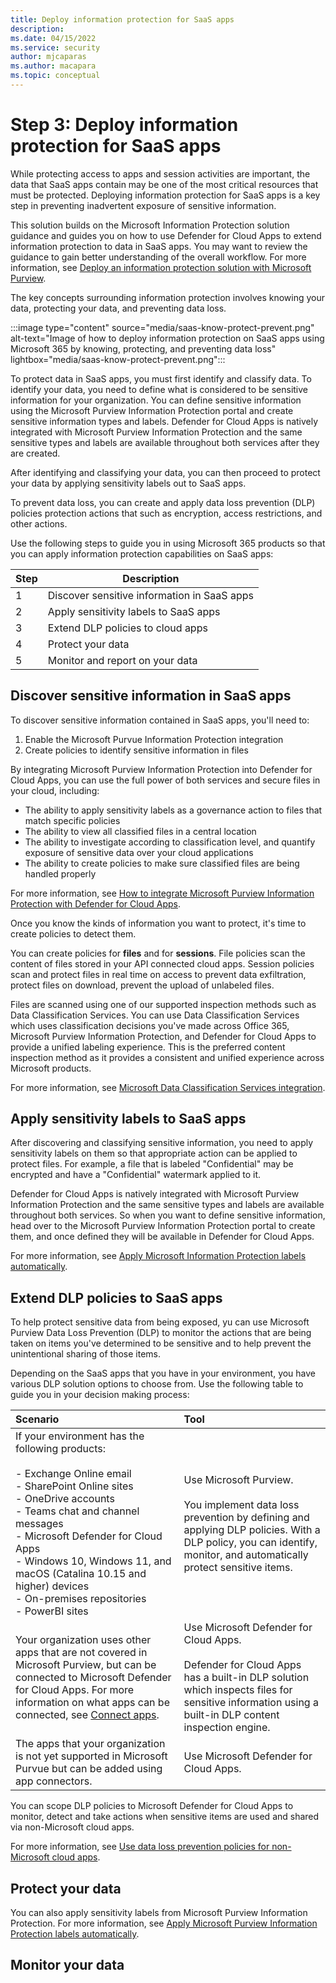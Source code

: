 ```yaml
---
title: Deploy information protection for SaaS apps
description: 
ms.date: 04/15/2022
ms.service: security
author: mjcaparas
ms.author: macapara
ms.topic: conceptual
---
```


# Step 3: Deploy information protection for SaaS apps 
 

While protecting access to apps and session activities are important, the data that SaaS apps contain may be one of the most critical resources that must be protected. Deploying information protection for SaaS apps is a key step in preventing inadvertent exposure of sensitive information.

This solution builds on the Microsoft Information Protection solution guidance and guides you on how to use Defender for Cloud Apps to extend information protection to data in SaaS apps. You may want to review the guidance to gain better understanding of the overall workflow. For more information, see [Deploy an information protection solution with Microsoft Purview](/microsoft-365/compliance/information-protection-solution).

The key concepts surrounding information protection involves knowing your data, protecting your data, and preventing data loss. 

:::image type="content" source="media/saas-know-protect-prevent.png" alt-text="Image of how to deploy information protection on SaaS apps using Microsoft 365 by knowing, protecting, and preventing data loss" lightbox="media/saas-know-protect-prevent.png":::


To protect data in SaaS apps, you must first identify and classify data. To identify your data, you need to define what is considered to be sensitive information for your organization. You can define sensitive information using the Microsoft Purview Information Protection portal and create sensitive information types and labels. Defender for Cloud Apps is natively integrated with Microsoft Purview Information Protection and the same sensitive types and labels are available throughout both services after they are created.


After identifying and classifying your data, you can then proceed to protect your data by applying sensitivity labels out to SaaS apps. 


To prevent data loss, you can create and apply data loss prevention (DLP) policies protection actions that such as encryption, access restrictions, and other actions. 


Use the following steps to guide you in using Microsoft 365 products so that you can apply information protection capabilities on SaaS apps:


|Step  |Description  |
|---------|---------|
|1     |  Discover sensitive information in SaaS apps       |
|2     |  Apply sensitivity labels to SaaS apps   |
|3     |  Extend DLP policies to cloud apps |
|4     | Protect your data  |
|5     | Monitor and report on your data |



## Discover sensitive information in SaaS apps

To discover sensitive information contained in SaaS apps, you'll need to:

1.	Enable the Microsoft Purvue Information Protection integration 
2.	Create policies to identify sensitive information in files 


By integrating Microsoft Purview Information Protection into Defender for Cloud Apps, you can use the full power of both services and secure files in your cloud, including:

- The ability to apply sensitivity labels as a governance action to files that match specific policies
- The ability to view all classified files in a central location
- The ability to investigate according to classification level, and quantify exposure of sensitive data over your cloud applications
- The ability to create policies to make sure classified files are being handled properly


For more information, see [How to integrate Microsoft Purview Information Protection with Defender for Cloud Apps](/defender-cloud-apps/azip-integration#how-to-integrate-microsoft-purview-information-protection-with-defender-for-cloud-apps).


Once you know the kinds of information you want to protect, it's time to create policies to detect them. 

You can create policies for **files** and for **sessions**. File policies scan the content of files stored in your API connected cloud apps. Session policies scan and protect files in real time on access to prevent data exfiltration, protect files on download, prevent the upload of unlabeled files.


Files are scanned using one of our supported inspection methods such as Data Classification Services. You can use Data Classification Services which uses classification decisions you've made across Office 365, Microsoft Purview Information Protection, and Defender for Cloud Apps to provide a unified labeling experience. This is the preferred content inspection method as it provides a consistent and unified experience across Microsoft products.


For more information, see [Microsoft Data Classification Services integration](/defender-cloud-apps/dcs-inspection).


## Apply sensitivity labels to SaaS apps
After discovering and classifying sensitive information, you need to apply sensitivity labels on them so that appropriate action can be applied to protect files. For example, a file that is labeled "Confidential" may be encrypted and have a "Confidential" watermark applied to it.


Defender for Cloud Apps is natively integrated with Microsoft Purview Information Protection and the same sensitive types and labels are available throughout both services. So when you want to define sensitive information, head over to the Microsoft Purview Information Protection portal to create them, and once defined they will be available in Defender for Cloud Apps.

For more information, see [Apply Microsoft Information Protection labels automatically](/defender-cloud-apps/use-case-information-protection).


## Extend DLP policies to SaaS apps

To help protect sensitive data from being exposed, yu can use Microsoft Purview Data Loss Prevention (DLP) to monitor the actions that are being taken on items you've determined to be sensitive and to help prevent the unintentional sharing of those items. 

Depending on the SaaS apps that you have in your environment, you have various DLP solution options to choose from. Use the following table to guide you in your decision making process:



Scenario | Tool 
:---|:---
If your environment has the following products:<br> <br> - Exchange Online email <br> - SharePoint Online sites <br>- OneDrive accounts <br>- Teams chat and channel messages <br>  - Microsoft Defender for Cloud Apps<br>  - Windows 10, Windows 11, and macOS (Catalina 10.15 and higher) devices <br> - On-premises repositories<br>- PowerBI sites | Use Microsoft Purview.  <br><br> You implement data loss prevention by defining and applying DLP policies. With a DLP policy, you can identify, monitor, and automatically protect sensitive items.  |
Your organization uses other apps that are not covered in Microsoft Purview, but can be connected to Microsoft Defender for Cloud Apps. For more information on what apps can be connected, see [Connect apps](/defender-cloud-apps/enable-instant-visibility-protection-and-governance-actions-for-your-apps).<br> | Use Microsoft Defender for Cloud Apps. <br><br> Defender for Cloud Apps has a built-in DLP solution which inspects files for sensitive information using a built-in DLP content inspection engine. 
The apps that your organization is not yet supported in Microsoft Purvue but can be added using app connectors. |  Use Microsoft Defender for Cloud Apps.










You can scope DLP policies to Microsoft Defender for Cloud Apps to monitor, detect and take actions when sensitive items are used and shared via non-Microsoft cloud apps.

For more information, see [Use data loss prevention policies for non-Microsoft cloud apps](/microsoft-365/compliance/dlp-use-policies-non-microsoft-cloud-apps).

 




## Protect your data


You can also apply sensitivity labels from Microsoft Purview Information Protection. For more information, see [Apply Microsoft Purview Information Protection labels automatically](/defender-cloud-apps/use-case-information-protection).



## Monitor your data